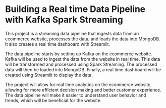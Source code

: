 # Building a Real time Data Pipeline with Kafka Spark Streaming

This project is a streaming data pipeline that ingests data from an ecommerce website, processes the data, and loads the data into MongoDB. It also creates a real time dashboard with Streamlit. 

The data pipeline starts by setting up Kafka on the ecommerce website. Kafka will be used to ingest the data from the website in real time. This data will be transformed and processed using Spark Streaming. The processed data will then be loaded into MongoDB. Finally, a real time dashboard will be created using Streamlit to display the data.

The project will allow for real time analytics on the ecommerce website, allowing for more efficient decision making and better customer experience. The data pipeline will make it easier to understand user behavior and trends, which will be beneficial for the website.
